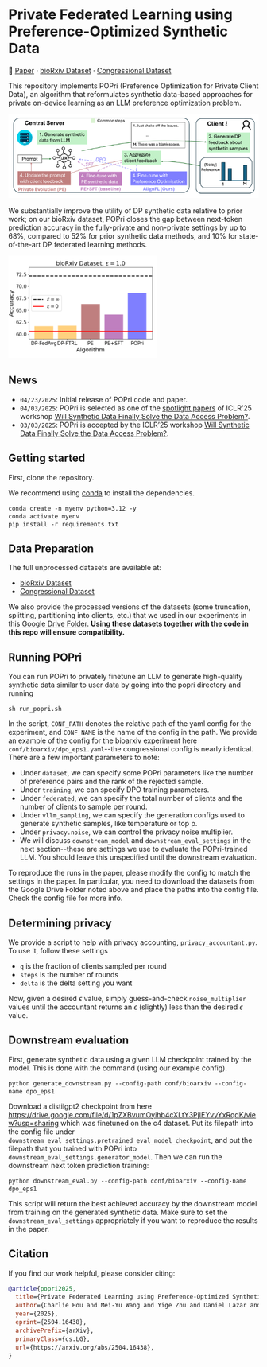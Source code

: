 # Private Federated Learning using Preference-Optimized Synthetic Data

📃 [Paper](https://arxiv.org/pdf/2504.16438) &middot; [bioRxiv Dataset](https://huggingface.co/datasets/hazylavender/biorxiv-abstract) &middot; [Congressional Dataset](https://huggingface.co/datasets/hazylavender/CongressionalDataset)

This repository implements POPri (Preference Optimization for Private Client Data), an algorithm that reformulates synthetic data-based approaches for private on-device learning as an LLM preference optimization problem. 

<img src="figures/alignfl-overview.png" width="600" alt="AlignFL Overview">

We substantially improve the utility of DP synthetic data relative to prior work; on our bioRxiv dataset, POPri closes the gap between next-token prediction accuracy in the fully-private and non-private settings by up to 68%, compared to 52% for prior synthetic data methods, and 10% for state-of-the-art DP federated learning methods.

<img src="figures/alignfl-bar.png" width="300" alt="AlignFL Overview">

## News

* `04/23/2025`: Initial release of POPri code and paper.
* `04/03/2025`: POPri is selected as one of the [spotlight papers](https://synthetic-data-iclr.github.io/#papers) of ICLR’25 workshop [Will Synthetic Data Finally Solve the Data Access Problem?](https://synthetic-data-iclr.github.io).
* `03/03/2025`: POPri is accepted by the ICLR’25 workshop [Will Synthetic Data Finally Solve the Data Access Problem?](https://synthetic-data-iclr.github.io).

## Getting started
First, clone the repository.

We recommend using [conda](https://docs.conda.io/projects/conda/en/latest/user-guide/getting-started.html) to install the dependencies.

```
conda create -n myenv python=3.12 -y
conda activate myenv
pip install -r requirements.txt
```

## Data Preparation

The full unprocessed datasets are available at:
* [bioRxiv Dataset](https://huggingface.co/datasets/hazylavender/biorxiv-abstract)
* [Congressional Dataset](https://huggingface.co/datasets/hazylavender/CongressionalDataset)

We also provide the processed versions of the datasets (some truncation, splitting, partitioning into clients, etc.) that we used in our experiments in this [Google Drive Folder](https://drive.google.com/drive/folders/1NEMEWArlJKxrlgAG9eJt4vfvt0iHWF03?usp=drive_link). **Using these datasets together with the code in this repo will ensure compatibility.**

## Running POPri
You can run POPri to privately finetune an LLM to generate high-quality synthetic data similar to user data by going into the popri directory and running
```
sh run_popri.sh
```
In the script, `CONF_PATH` denotes the relative path of the yaml config for the experiment, and `CONF_NAME` is the name of the config in the path. We provide an example of the config for the bioarxiv experiment here `conf/bioarxiv/dpo_eps1.yaml`--the congressional config is nearly identical. There are a few important parameters to note:
* Under `dataset`, we can specify some POPri parameters like the number of preference pairs and the rank of the rejected sample.
* Under `training`, we can specify DPO training parameters.
* Under `federated`, we can specify the total number of clients and the number of clients to sample per round.
* Under `vllm_sampling`, we can specify the generation configs used to generate synthetic samples, like temperature or top p.
* Under `privacy.noise`, we can control the privacy noise multiplier.
* We will discuss `downstream_model` and `downstream_eval_settings` in the next section--these are settings we use to evaluate the POPri-trained LLM. You should leave this unspecified until the downstream evaluation.

To reproduce the runs in the paper, please modify the config to match the settings in the paper. In particular, you need to download the datasets from the Google Drive Folder noted above and place the paths into the config file. Check the config file for more info.

## Determining privacy
We provide a script to help with privacy accounting, `privacy_accountant.py`. To use it, follow these settings
* `q` is the fraction of clients sampled per round
* `steps` is the number of rounds
* `delta` is the delta setting you want

Now, given a desired $\epsilon$ value, simply guess-and-check `noise_multiplier` values until the accountant returns an $\epsilon$ (slightly) less than the desired $\epsilon$ value.


## Downstream evaluation
First, generate synthetic data using a given LLM checkpoint trained by the model. This is done with the command (using our example config).
```
python generate_downstream.py --config-path conf/bioarxiv --config-name dpo_eps1
```
Download a distilgpt2 checkpoint from here https://drive.google.com/file/d/1pZXBvumOyihb4cXLtY3PjIEYvyYxRqdK/view?usp=sharing which was finetuned on the c4 dataset. Put its filepath into the config file under `downstream_eval_settings.pretrained_eval_model_checkpoint`, and put the filepath that you trained with POPri into `downstream_eval_settings.generator_model`. Then we can run the downstream next token prediction training:
```
python downstream_eval.py --config-path conf/bioarxiv --config-name dpo_eps1
```
This script will return the best achieved accuracy by the downstream model from training on the generated synthetic data. Make sure to set the `downstream_eval_settings` appropriately if you want to reproduce the results in the paper.

## Citation

If you find our work helpful, please consider citing:

```bibtex
@article{popri2025,
  title={Private Federated Learning using Preference-Optimized Synthetic Data}, 
  author={Charlie Hou and Mei-Yu Wang and Yige Zhu and Daniel Lazar and Giulia Fanti},
  year={2025},
  eprint={2504.16438},
  archivePrefix={arXiv},
  primaryClass={cs.LG},
  url={https://arxiv.org/abs/2504.16438}, 
}
```


